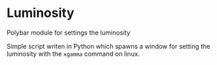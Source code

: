 # Luminosity
Polybar module for settings the luminosity

Simple script writen in Python which spawns a window for setting the luminosity with the `xgamma` command on linux.
